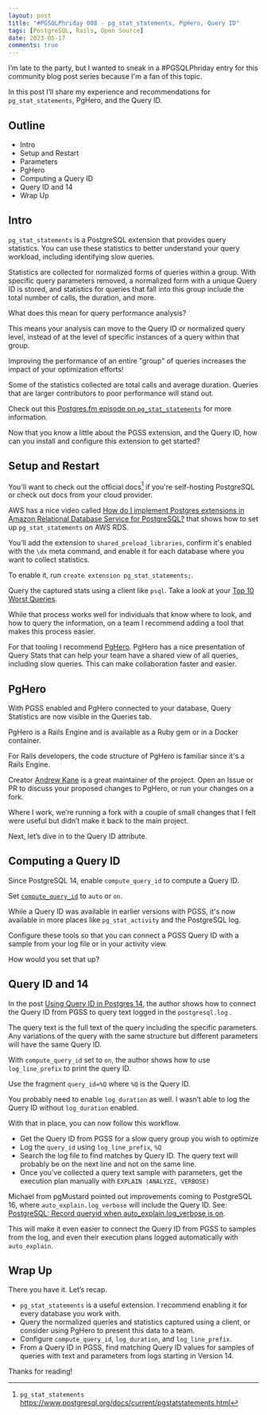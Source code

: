 ```yaml
---
layout: post
title: "#PGSQLPhriday 008 - pg_stat_statements, PgHero, Query ID"
tags: [PostgreSQL, Rails, Open Source]
date: 2023-05-17
comments: true
---
```


I’m late to the party, but I wanted to sneak in a #PGSQLPhriday entry for this community blog post series because I'm a fan of this topic.

In this post I’ll share my experience and recommendations for `pg_stat_statements`, PgHero, and the Query ID.

## Outline

- Intro
- Setup and Restart
- Parameters
- PgHero
- Computing a Query ID
- Query ID and 14
- Wrap Up

## Intro

`pg_stat_statements` is a PostgreSQL extension that provides query statistics. You can use these statistics to better understand your query workload, including identifying slow queries.

Statistics are collected for normalized forms of queries within a group. With specific query parameters removed, a normalized form with a unique Query ID is stored, and statistics for queries that fall into this group include the total number of calls, the duration, and more.

What does this mean for query performance analysis?

This means your analysis can move to the Query ID or normalized query level, instead of at the level of specific instances of a query within that group.

Improving the performance of an entire "group" of queries increases the impact of your optimization efforts!

Some of the statistics collected are total calls and average duration. Queries that are larger contributors to poor performance will stand out.

Check out this [Postgres.fm episode on `pg_stat_statements`](https://postgres.fm/episodes/pg_stat_statements) for more information.

Now that you know a little about the PGSS extension, and the Query ID, how can you install and configure this extension to get started?

## Setup and Restart

You'll want to check out the official docs[^1] if you're self-hosting PostgreSQL or check out docs from your cloud provider.

AWS has a nice video called [How do I implement Postgres extensions in Amazon Relational Database Service for PostgreSQL?](https://www.youtube.com/watch?v=INx8VGGfGGU) that shows how to set up `pg_stat_statements` on AWS RDS.

You’ll add the extension to `shared_preload_libraries`, confirm it's enabled with the `\dx` meta command, and enable it for each database where you want to collect statistics.

To enable it, run `create extension pg_stat_statements;`.

Query the captured stats using a client like `psql`. Take a look at your [Top 10 Worst Queries](https://github.com/andyatkinson/pg_scripts/blob/master/list_10_worst_queries.sql).

While that process works well for individuals that know where to look, and how to query the information, on a team I recommend adding a tool that makes this process easier.

For that tooling I recommend [PgHero](/blog/2022/10/04/pghero-3). PgHero has a nice presentation of Query Stats that can help your team have a shared view of all queries, including slow queries. This can make collaboration faster and easier.

## PgHero

With PGSS enabled and PgHero connected to your database, Query Statistics are now visible in the Queries tab.

PgHero is a Rails Engine and is available as a Ruby gem or in a Docker container.

For Rails developers, the code structure of PgHero is familiar since it's a Rails Engine.

Creator [Andrew Kane](https://github.com/ankane) is a great maintainer of the project. Open an Issue or PR to discuss your proposed changes to PgHero, or run your changes on a fork.

Where I work, we’re running a fork with a couple of small changes that I felt were useful but didn’t make it back to the main project.

Next, let’s dive in to the Query ID attribute.

## Computing a Query ID

Since PostgreSQL 14, enable `compute_query_id` to compute a Query ID.

Set [`compute_query_id`](https://postgresqlco.nf/doc/en/param/compute_query_id/) to `auto` or `on`.

While a Query ID was available in earlier versions with PGSS, it's now available in more places like `pg_stat_activity` and the PostgreSQL log.

Configure these tools so that you can connect a PGSS Query ID with a sample from your log file or in your activity view.

How would you set that up?

## Query ID and 14

In the post [Using Query ID in Postgres 14](https://blog.rustprooflabs.com/2021/10/postgres-14-query-id), the author shows how to connect the Query ID from PGSS to query text logged in the `postgresql.log` .

The query text is the full text of the query including the specific parameters. Any variations of the query with the same structure but different parameters will have the same Query ID.

With `compute_query_id` set to `on`, the author shows how to use `log_line_prefix` to print the query ID.

Use the fragment `query_id=%Q` where `%Q` is the Query ID.

You probably need to enable `log_duration` as well. I wasn’t able to log the Query ID without `log_duration` enabled.

With that in place, you can now follow this workflow.

- Get the Query ID from PGSS for a slow query group you wish to optimize
- Log the `query_id` using `log_line_prefix`, `%Q`
- Search the log file to find matches by Query ID. The query text will probably be on the next line and not on the same line.
- Once you've collected a query text sample with parameters, get the execution plan manually with `EXPLAIN (ANALYZE, VERBOSE)`

Michael from pgMustard pointed out improvements coming to PostgreSQL 16, where `auto_explain.log_verbose` will include the Query ID. See: [PostgreSQL: Record queryid when auto_explain.log_verbose is on](https://www.postgresql.org/message-id/flat/1ea21936981f161bccfce05765c03bee@oss.nttdata.com).

This will make it even easier to connect the Query ID from PGSS to samples from the log, and even their execution plans logged automatically with `auto_explain`.

## Wrap Up

There you have it. Let’s recap.

- `pg_stat_statements` is a useful extension. I recommend enabling it for every database you work with.
- Query the normalized queries and statistics captured using a client, or consider using PgHero to present this data to a team.
- Configure `compute_query_id`, `log_duration`, and `log_line_prefix`.
- From a Query ID in PGSS, find matching Query ID values for samples of queries with text and parameters from logs starting in Version 14.

Thanks for reading!

[^1]: `pg_stat_statements` <https://www.postgresql.org/docs/current/pgstatstatements.html>
